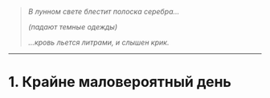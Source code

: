 >_В лунном свете блестит полоска серебра…_
>
>_\(падают темные одежды\)_
>
>_…кровь льется литрами, и слышен крик._

***

# 1. Крайне маловероятный день
